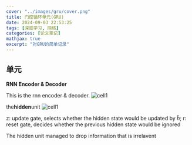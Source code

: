 ```yaml
---
cover: "../images/gru/cover.png"
title: 门控循环单元(GRU)
date: 2024-09-03 22:53:25
tags: [深度学习, 网络]
categories: [论文笔记]
mathjax: true
excerpt: "对GRU的简单记录"
---
```


## 单元

**RNN Encoder & Decoder**

This is the rnn encoder & decoder.
![cell1](images/gru/rnn_de.png)

the**hidden**unit
![cell1](images/gru/hiden.png)

z: update gate, selects whether the hidden state would be updated by $\hat h$; r: reset gate, decides whether the previous hidden state would be ignored

The hidden unit managed to drop information that is irrelavent